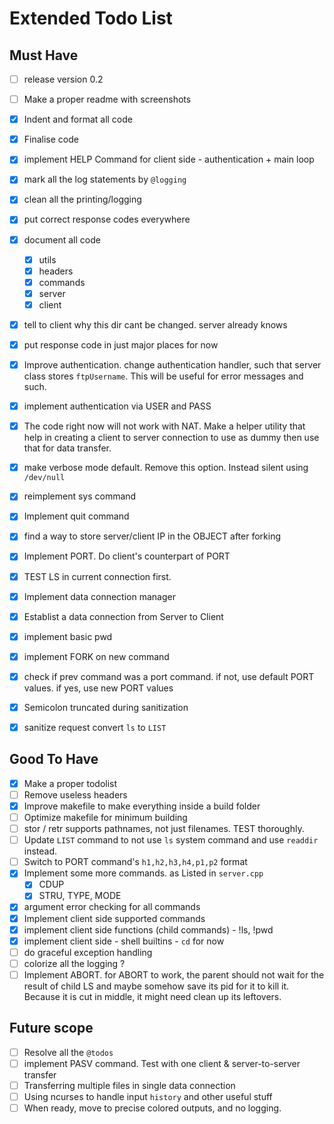 # Extended Todo List

## Must Have

- [ ] release version 0.2
- [ ] Make a proper readme with screenshots

- [x] Indent and format all code
- [x] Finalise code
- [x] implement HELP Command for client side - authentication + main loop
- [x] mark all the log statements by `@logging`
- [x] clean all the printing/logging
- [x] put correct response codes everywhere
- [x] document all code
  - [x] utils
  - [x] headers
  - [x] commands
  - [x] server
  - [x] client
- [x] tell to client why this dir cant be changed. server already knows
- [x] put response code in just major places for now
- [x] Improve authentication. change authentication handler, such that server class stores `ftpUsername`. This will be useful for error messages and such.
- [x] implement authentication via USER and PASS
- [x] The code right now will not work with NAT. Make a helper utility that help in creating a client to server connection to use as dummy then use that for data transfer.
- [x] make verbose mode default. Remove this option. Instead silent using `/dev/null`
- [x] reimplement sys command
- [x] Implement quit command
- [x] find a way to store server/client IP in the OBJECT after forking
- [x] Implement PORT. Do client's counterpart of PORT
- [x] TEST LS in current connection first.
- [x] Implement data connection manager
- [x] Establist a data connection from Server to Client
- [x] implement basic pwd
- [x] implement FORK on new command
- [x] check if prev command was a port command. if not, use default PORT values. if yes, use new PORT values
- [x] Semicolon truncated during sanitization
- [x] sanitize request convert `ls` to `LIST`

## Good To Have

- [x] Make a proper todolist
- [ ] Remove useless headers
- [x] Improve makefile to make everything inside a build folder
- [ ] Optimize makefile for minimum building
- [ ] stor / retr supports pathnames, not just filenames. TEST thoroughly.
- [ ] Update `LIST` command to not use `ls` system command and use `readdir` instead.
- [ ] Switch to PORT command's `h1,h2,h3,h4,p1,p2` format
- [x] Implement some more commands. as Listed in `server.cpp`
  - [x] CDUP
  - [x] STRU, TYPE, MODE
- [x] argument error checking for all commands
- [x] Implement client side supported commands
- [x] implement client side functions (child commands) - !ls, !pwd
- [x] implement client side - shell builtins - `cd` for now
- [ ] do graceful exception handling
- [ ] colorize all the logging ?
- [ ] Implement ABORT. for ABORT to work, the parent should not wait for the result of child LS and maybe somehow save its pid for it to kill it. Because it is cut in middle, it might need clean up its leftovers.

## Future scope

- [ ] Resolve all the `@todos`
- [ ] implement PASV command. Test with one client & server-to-server transfer
- [ ] Transferring multiple files in single data connection
- [ ] Using ncurses to handle input `history` and other useful stuff
- [ ] When ready, move to precise colored outputs, and no logging.
